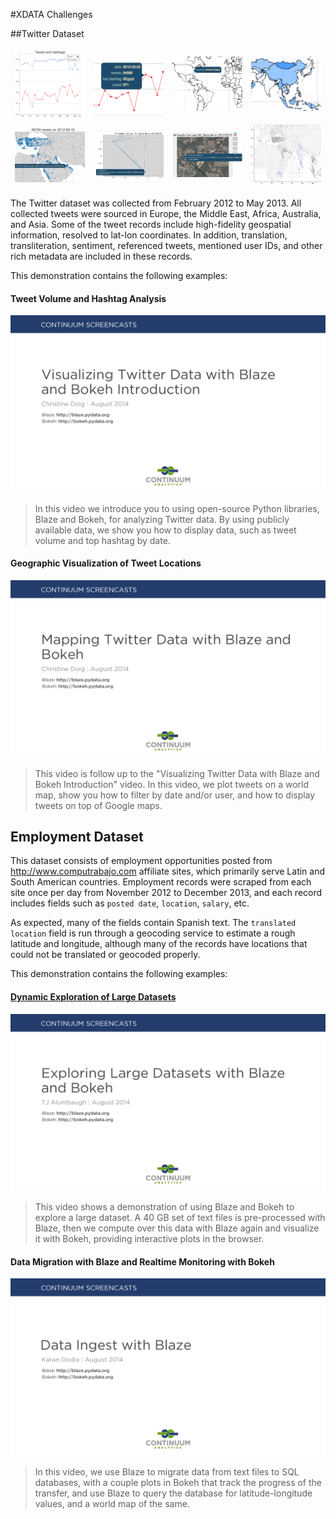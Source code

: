 #XDATA Challenges

##Twitter Dataset

<table cellspacing="20" style="border:0px">
<tbody style="border:0px">
<tr style="border:0px">
<td style="border:0px">  <a href="tweet-volume-local-spark.ipynb"><img src="images/tweet-volume.png" width=250px></a>  <span class="raw-html"></span></td>
<td style="border:0px">  <a href="tweet-volume-cluster-spark.ipynb"><img src="images/tweet-volume-hover.png" width=250px></a>  <span class="raw-html"></span></td>
<td style="border:0px">  <a href="tweet-worldmap-static-bcolz.ipynb"><img src="images/tweet-worldmap-static.png" width=250px></a>  <span class="raw-html"></span></td>
<td style="border:0px">  <a href="tweet-worldmap-static-bcolz.ipynb"><img src="images/tweet-worldmap-color-static.png" width=250px></a>  <span class="raw-html"></span></td>
</tr>
<tr style="border:0px">
<td style="border:0px">  <a href="tweet-worldmap-location-bcolz.ipynb"><img src="images/tweet-worldmap-location.png" width=250px></a>  <span class="raw-html"></span></td>
<td style="border:0px">  <a href="tweet-worldmap-user-bcolz.ipynb"><img src="images/tweet-worldmap-user.png" width=250px></a>  <span class="raw-html"></span></td>
<td style="border:0px">  <a href="tweet-worldmap-gmap-bcolz.ipynb"><img src="images/tweet-location-gmap.png" width=250px></a>  <span class="raw-html"></span></td>
<td style="border:0px">  <a href="abstract_rendering"><img src="images/tweet-AR.png" width=250px></a>  <span class="raw-html"></span></td>
</tbody></table>

The Twitter dataset was collected from February 2012 to May 2013. All collected tweets were sourced in Europe, the Middle East, Africa, Australia, and Asia. Some of the tweet records include high-fidelity geospatial information, resolved to lat-lon coordinates. In addition, translation, transliteration, sentiment, referenced tweets, mentioned user IDs, and other rich metadata are included in these records.

This demonstration contains the following examples:

#### Tweet Volume and Hashtag Analysis

[<img src="images/tweet_analysis.png">](https://www.youtube.com/watch?v=6p1lbmdrKW8)

> In this video we introduce you to using open-source Python libraries, Blaze and Bokeh, for analyzing Twitter data. By using publicly available data, we show you how to display data, such as tweet volume and top hashtag by date.

#### Geographic Visualization of Tweet Locations

[<img src="images/tweet_geovis.png">](https://www.youtube.com/watch?v=kY3Uu9A20Jw)

> This video is follow up to the "Visualizing Twitter Data with Blaze and Bokeh Introduction" video. In this video, we plot tweets on a world map, show you how to filter by date and/or user, and how to display tweets on top of Google maps.

## Employment Dataset

This dataset consists of employment opportunities posted from http://www.computrabajo.com affiliate sites, which primarily serve Latin and South American countries. Employment records were scraped from each site once per day from November 2012 to December 2013, and each record includes fields such as `posted date`, `location`, `salary`, etc.

As expected, many of the fields contain Spanish text. The `translated location` field is run through a geocoding service to estimate a rough latitude and longitude, although many of the records have locations that could not be translated or geocoded properly.

This demonstration contains the following examples:

#### [Dynamic Exploration of Large Datasets](./employment/)

[<img src="images/emp_exploration.png">](https://www.youtube.com/watch?v=8QuQQFzQfzM)

> This video shows a demonstration of using Blaze and Bokeh to explore a large dataset. A 40 GB set of text files is pre-processed with Blaze, then we compute over this data with Blaze again and visualize it with Bokeh, providing interactive plots in the browser.

#### Data Migration with Blaze and Realtime Monitoring with Bokeh

[<img src="images/emp_migration.png">](https://www.youtube.com/watch?v=oU6f7PRAGwc)

> In this video, we use Blaze to migrate data from text files to SQL databases, with a couple plots in Bokeh that track the progress of the transfer, and use Blaze to query the database for latitude-longitude values, and a world map of the same.